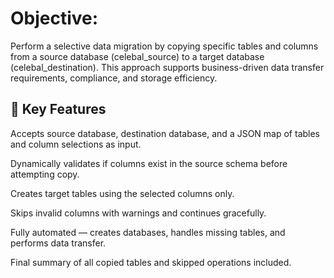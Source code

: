 # Objective:
Perform a selective data migration by copying specific tables and columns from a source database (celebal_source) to a target database (celebal_destination). This approach supports business-driven data transfer requirements, compliance, and storage efficiency.

## 📌 Key Features
Accepts source database, destination database, and a JSON map of tables and column selections as input.

Dynamically validates if columns exist in the source schema before attempting copy.

Creates target tables using the selected columns only.

Skips invalid columns with warnings and continues gracefully.

Fully automated — creates databases, handles missing tables, and performs data transfer.

Final summary of all copied tables and skipped operations included.

